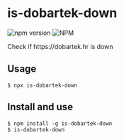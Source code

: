 # is-dobartek-down
<p align="left">
<img alt="npm version" src="https://img.shields.io/npm/v/is-dobartek-down.svg">
<img alt="NPM" src="https://img.shields.io/npm/l/is-dobartek-down.svg">
</p>
Check if https://dobartek.hr is down

## Usage
```
$ npx is-dobartek-down 
```

## Install and use
```
$ npm install -g is-dobartek-down
$ is-dobartek-down
```
